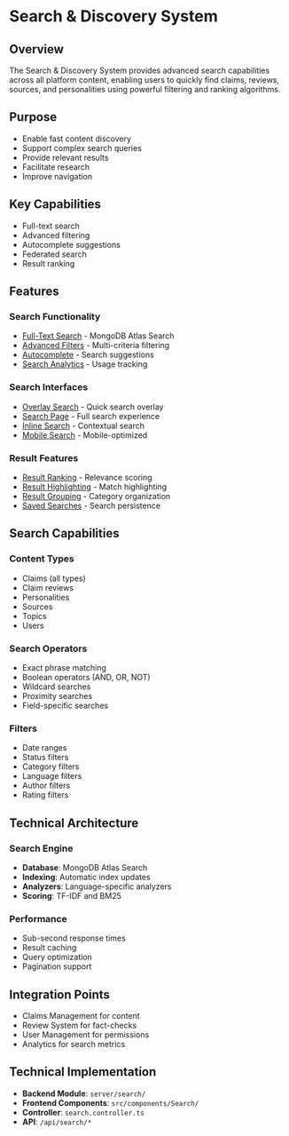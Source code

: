 # Search & Discovery System

## Overview
The Search & Discovery System provides advanced search capabilities across all platform content, enabling users to quickly find claims, reviews, sources, and personalities using powerful filtering and ranking algorithms.

## Purpose
- Enable fast content discovery
- Support complex search queries
- Provide relevant results
- Facilitate research
- Improve navigation

## Key Capabilities
- Full-text search
- Advanced filtering
- Autocomplete suggestions
- Federated search
- Result ranking

## Features

### Search Functionality
- [Full-Text Search](./features/full-text-search.md) - MongoDB Atlas Search
- [Advanced Filters](./features/advanced-filters.md) - Multi-criteria filtering
- [Autocomplete](./features/autocomplete.md) - Search suggestions
- [Search Analytics](./features/search-analytics.md) - Usage tracking

### Search Interfaces
- [Overlay Search](./features/overlay-search.md) - Quick search overlay
- [Search Page](./features/search-page.md) - Full search experience
- [Inline Search](./features/inline-search.md) - Contextual search
- [Mobile Search](./features/mobile-search.md) - Mobile-optimized

### Result Features
- [Result Ranking](./features/result-ranking.md) - Relevance scoring
- [Result Highlighting](./features/result-highlighting.md) - Match highlighting
- [Result Grouping](./features/result-grouping.md) - Category organization
- [Saved Searches](./features/saved-searches.md) - Search persistence

## Search Capabilities

### Content Types
- Claims (all types)
- Claim reviews
- Personalities
- Sources
- Topics
- Users

### Search Operators
- Exact phrase matching
- Boolean operators (AND, OR, NOT)
- Wildcard searches
- Proximity searches
- Field-specific searches

### Filters
- Date ranges
- Status filters
- Category filters
- Language filters
- Author filters
- Rating filters

## Technical Architecture

### Search Engine
- **Database**: MongoDB Atlas Search
- **Indexing**: Automatic index updates
- **Analyzers**: Language-specific analyzers
- **Scoring**: TF-IDF and BM25

### Performance
- Sub-second response times
- Result caching
- Query optimization
- Pagination support

## Integration Points
- Claims Management for content
- Review System for fact-checks
- User Management for permissions
- Analytics for search metrics

## Technical Implementation
- **Backend Module**: `server/search/`
- **Frontend Components**: `src/components/Search/`
- **Controller**: `search.controller.ts`
- **API**: `/api/search/*`